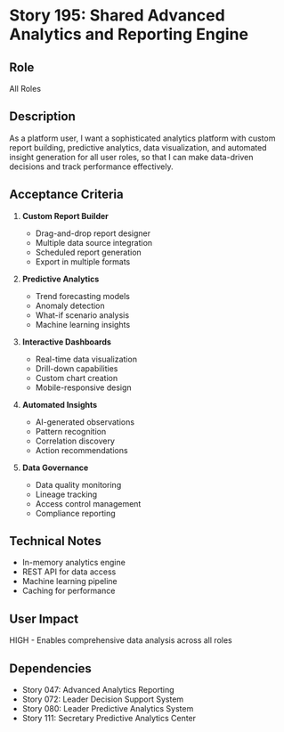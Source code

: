 # Story 195: Shared Advanced Analytics and Reporting Engine

## Role
All Roles

## Description
As a platform user, I want a sophisticated analytics platform with custom report building, predictive analytics, data visualization, and automated insight generation for all user roles, so that I can make data-driven decisions and track performance effectively.

## Acceptance Criteria
1. **Custom Report Builder**
   - Drag-and-drop report designer
   - Multiple data source integration
   - Scheduled report generation
   - Export in multiple formats

2. **Predictive Analytics**
   - Trend forecasting models
   - Anomaly detection
   - What-if scenario analysis
   - Machine learning insights

3. **Interactive Dashboards**
   - Real-time data visualization
   - Drill-down capabilities
   - Custom chart creation
   - Mobile-responsive design

4. **Automated Insights**
   - AI-generated observations
   - Pattern recognition
   - Correlation discovery
   - Action recommendations

5. **Data Governance**
   - Data quality monitoring
   - Lineage tracking
   - Access control management
   - Compliance reporting

## Technical Notes
- In-memory analytics engine
- REST API for data access
- Machine learning pipeline
- Caching for performance

## User Impact
HIGH - Enables comprehensive data analysis across all roles

## Dependencies
- Story 047: Advanced Analytics Reporting
- Story 072: Leader Decision Support System
- Story 080: Leader Predictive Analytics System
- Story 111: Secretary Predictive Analytics Center